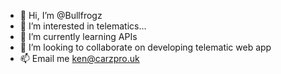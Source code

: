- 👋 Hi, I’m @Bullfrogz
- 👀 I’m interested in telematics...
- 🌱 I’m currently learning APIs
- 💞️ I’m looking to collaborate on developing telematic web app 
- 📫 Email me ken@carzpro.uk

<!---
Bullfrogz/Bullfrogz is a ✨ special ✨ repository because its `README.md` (this file) appears on your GitHub profile.
You can click the Preview link to take a look at your changes.
--->
